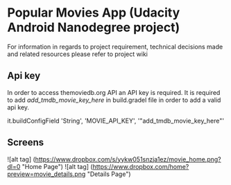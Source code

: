 
# Popular Movies App (Udacity Android Nanodegree project)
For information in regards to project requirement, technical decisions made and related resources please refer to
project wiki

## Api key
In order to access themoviedb.org API an API key is required. It is required to add *add_tmdb_movie_key_here* in build.gradel file in order to add a valid api key. 

 it.buildConfigField 'String', 'MOVIE_API_KEY', '"add_tmdb_movie_key_here"'
 
 Screens
 ---------
 ![alt tag] (https://www.dropbox.com/s/yykw051snzja1ez/movie_home.png?dl=0 "Home Page")
 ![alt tag] (https://www.dropbox.com/home?preview=movie_details.png "Details Page")
